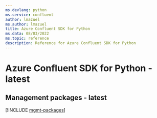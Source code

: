```yaml
---
ms.devlang: python
ms.service: confluent
author: lmazuel
ms.author: lmazuel
title: Azure Confluent SDK for Python
ms.data: 08/03/2022
ms.topic: reference
description: Reference for Azure Confluent SDK for Python
---
```

# Azure Confluent SDK for Python - latest

## Management packages - latest
[!INCLUDE [mgmt-packages](confluent-mgmt-index.md)]